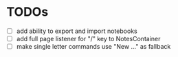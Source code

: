 # TODOs

- [ ] add ability to export and import notebooks
- [ ] add full page listener for "/" key to NotesContainer
- [ ] make single letter commands use "New ..." as fallback
